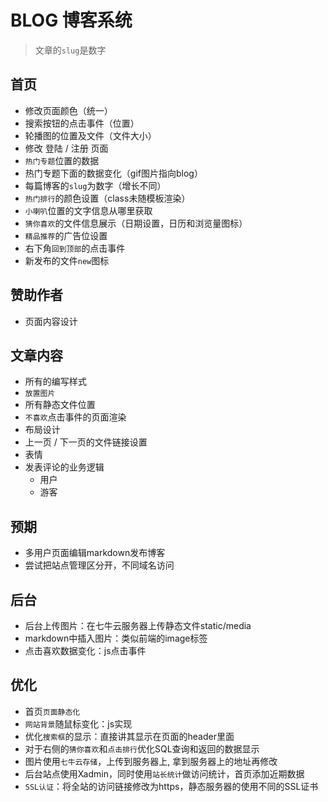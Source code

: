 # BLOG 博客系统

> 文章的`slug`是数字

## 首页
- 修改页面颜色（统一）
- 搜索按钮的点击事件（位置）
- 轮播图的位置及文件（文件大小）
- 修改 登陆 / 注册 页面
- `热门专题`位置的数据
- 热门专题下面的数据变化（gif图片指向blog）
- 每篇博客的`slug`为数字（增长不同）
- `热门排行`的颜色设置（class未随模板渲染）
- `小喇叭`位置的文字信息从哪里获取
- `猜你喜欢`的文件信息展示（日期设置，日历和浏览量图标）
- `精品推荐`的广告位设置
- 右下角`回到顶部`的点击事件
- 新发布的文件`new`图标

## 赞助作者
- 页面内容设计

## 文章内容
- 所有的编写样式
- `放置图片`
- 所有静态文件位置
- `不喜欢`点击事件的页面渲染
- 布局设计
- 上一页 / 下一页的文件链接设置
- 表情
- 发表评论的业务逻辑
    - 用户
    - 游客

## 预期
- 多用户页面编辑markdown发布博客
- 尝试把站点管理区分开，不同域名访问

## 后台
- 后台上传图片：在七牛云服务器上传静态文件static/media
- markdown中插入图片：类似前端的image标签
- 点击喜欢数据变化：js点击事件

## 优化
- 首页`页面静态化`
- `网站背景`随鼠标变化：js实现
- 优化`搜索框`的显示：直接讲其显示在页面的header里面
- 对于右侧的`猜你喜欢`和`点击排行`优化SQL查询和返回的数据显示
- 图片使用`七牛云存储`，上传到服务器上, 拿到服务器上的地址再修改
- 后台站点使用Xadmin，同时使用`站长统计`做访问统计，首页添加近期数据
- `SSL认证`：将全站的访问链接修改为https，静态服务器的使用不同的SSL证书
    


